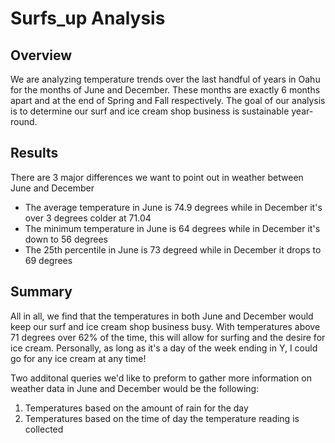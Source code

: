 # Surfs_up Analysis

## Overview
We are analyzing temperature trends over the last handful of years in Oahu for the months of June and December. These months are exactly 6 months apart and at the end of Spring and Fall respectively. The goal of our analysis is to determine our surf and ice cream shop business is sustainable year-round.

## Results
There are 3 major differences we want to point out in weather between June and December
* The average temperature in June is 74.9 degrees while in December it's over 3 degrees colder at 71.04
* The minimum temperature in June is 64 degrees while in December it's down to 56 degrees
* The 25th percentile in June is 73 degreed while in December it drops to 69 degrees

## Summary
All in all, we find that the temperatures in both June and December would keep our surf and ice cream shop business busy. With temperatures above 71 degrees over 62% of the time, this will allow for surfing and the desire for ice cream. Personally, as long as it's a day of the week ending in Y, I could go for any ice cream at any time! 

Two additonal queries we'd like to preform to gather more information on weather data in June and December would be the following:
1. Temperatures based on the amount of rain for the day
2. Temperatures based on the time of day the temperature reading is collected
